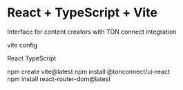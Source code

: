 # React + TypeScript + Vite

Interface for content creators with TON connect integration

vite config 

React TypeScript


npm create vite@latest
npm install @tonconnect/ui-react  
npm install react-router-dom@latest
